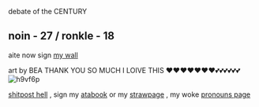  debate of the CENTURY 
## noin - 27 / ronkle - 18

aite now sign [my wall](https://walloftext.co/27j) 

art by BEA THANK YOU SO MUCH I LOIVE THIS ❤❤❤❤❤❤❤💕💕💕💕💕💕
![h9vf6p](https://github.com/user-attachments/assets/46f87a48-2364-406f-89e5-5557be7af887)



  [shitpost hell](https://shitposthell.straw.page) , sign my [atabook](https://27j.atabook.org) or my [strawpage](https://27jay.straw.page) , my woke [pronouns page](https://pronouns.cc/@27jay)

<!--
**27-jjay/27-jjay** is a ✨ _special_ ✨ repository because its `README.md` (this file) appears on your GitHub profile.

Here are some ideas to get you started:

- 🔭 I’m currently working on ...
- 🌱 I’m currently learning ...
- 👯 I’m looking to collaborate on ...
- 🤔 I’m looking for help with ...
- 💬 Ask me about ...
- 📫 How to reach me: ...
- 😄 Pronouns: ...
- ⚡ Fun fact: ...
-->
